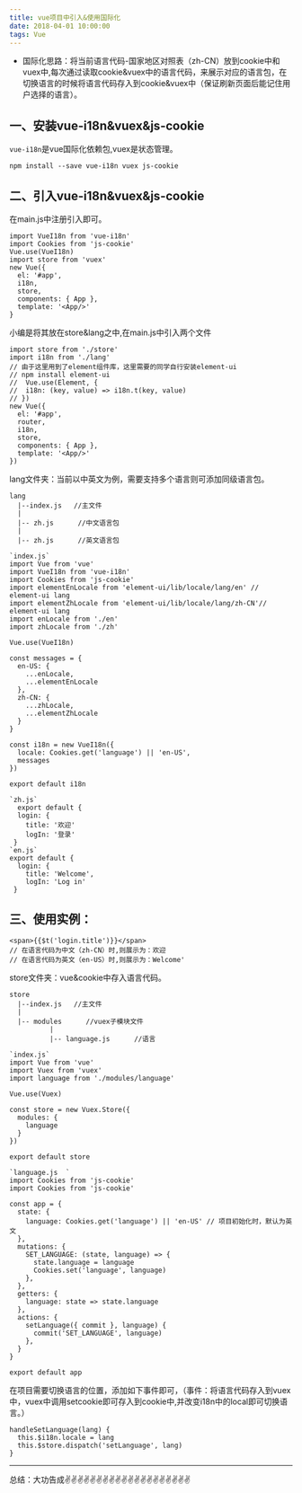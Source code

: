 ```yaml
---
title: vue项目中引入&使用国际化
date: 2018-04-01 10:00:00
tags: Vue
---
```

<meta name="referrer" content="no-referrer"/>

* 国际化思路：将当前语言代码-国家地区对照表（zh-CN）放到cookie中和vuex中,每次通过读取cookie&vuex中的语言代码，来展示对应的语言包，在切换语言的时候将语言代码存入到cookie&vuex中（保证刷新页面后能记住用户选择的语言）。
## 一、安装vue-i18n&vuex&js-cookie
`vue-i18n`是vue国际化依赖包,vuex是状态管理。
```
npm install --save vue-i18n vuex js-cookie
```
## 二、引入vue-i18n&vuex&js-cookie
在main.js中注册引入即可。
```
import VueI18n from 'vue-i18n'
import Cookies from 'js-cookie'
Vue.use(VueI18n)
import store from 'vuex'
new Vue({
  el: '#app',
  i18n,
  store,
  components: { App },
  template: '<App/>'
}
```
小编是将其放在store&lang之中,在main.js中引入两个文件
```
import store from './store'
import i18n from './lang'
// 由于这里用到了element组件库，这里需要的同学自行安装element-ui
// npm install element-ui
//  Vue.use(Element, {
//  i18n: (key, value) => i18n.t(key, value)
// })
new Vue({
  el: '#app',
  router,
  i18n,
  store,
  components: { App },
  template: '<App/>'
})
```
lang文件夹：当前以中英文为例，需要支持多个语言则可添加同级语言包。
```
lang
  |--index.js   //主文件
  |
  |-- zh.js      //中文语言包
  |
  |-- zh.js      //英文语言包

```
```
`index.js`
import Vue from 'vue'
import VueI18n from 'vue-i18n'
import Cookies from 'js-cookie'
import elementEnLocale from 'element-ui/lib/locale/lang/en' // element-ui lang
import elementZhLocale from 'element-ui/lib/locale/lang/zh-CN'// element-ui lang
import enLocale from './en'
import zhLocale from './zh'

Vue.use(VueI18n)

const messages = {
  en-US: {
    ...enLocale,
    ...elementEnLocale
  },
  zh-CN: {
    ...zhLocale,
    ...elementZhLocale
  }
}

const i18n = new VueI18n({
  locale: Cookies.get('language') || 'en-US',
  messages
})

export default i18n

```
```
`zh.js`
  export default {
  login: {
    title: '欢迎'
    logIn: '登录'
 }
`en.js`
export default {
  login: {
    title: 'Welcome',
    logIn: 'Log in'
 }
```
## 三、使用实例：
```
<span>{{$t('login.title')}}</span>
// 在语言代码为中文（zh-CN）时,则展示为：欢迎
// 在语言代码为英文（en-US）时,则展示为：Welcome'
```
store文件夹：vue&cookie中存入语言代码。
```
store
  |--index.js   //主文件
  |
  |-- modules      //vuex子模块文件
          |
          |-- language.js      //语言
```
```
`index.js`
import Vue from 'vue'
import Vuex from 'vuex'
import language from './modules/language'

Vue.use(Vuex)

const store = new Vuex.Store({
  modules: {
    language
  }
})

export default store
```
```
`language.js  `
import Cookies from 'js-cookie'
import Cookies from 'js-cookie'

const app = {
  state: {
    language: Cookies.get('language') || 'en-US' // 项目初始化时，默认为英文
  },
  mutations: {
    SET_LANGUAGE: (state, language) => {
      state.language = language
      Cookies.set('language', language)
    },
  },
  getters: {
    language: state => state.language
  },
  actions: {
    setLanguage({ commit }, language) {
      commit('SET_LANGUAGE', language)
    },
  }
}

export default app
```
在项目需要切换语言的位置，添加如下事件即可，（事件：将语言代码存入到vuex中，vuex中调用setcookie即可存入到cookie中,并改变i18n中的local即可切换语言。）
```
handleSetLanguage(lang) {
  this.$i18n.locale = lang
  this.$store.dispatch('setLanguage', lang)
}
```
----
总结：大功告成✌️✌️✌️✌️✌️✌️✌️✌️✌️✌️✌️✌️✌️✌️✌️✌️✌️✌️✌️✌️




